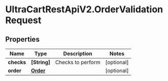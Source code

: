 # UltraCartRestApiV2.OrderValidationRequest

## Properties
Name | Type | Description | Notes
------------ | ------------- | ------------- | -------------
**checks** | **[String]** | Checks to perform | [optional] 
**order** | [**Order**](Order.md) |  | [optional] 


